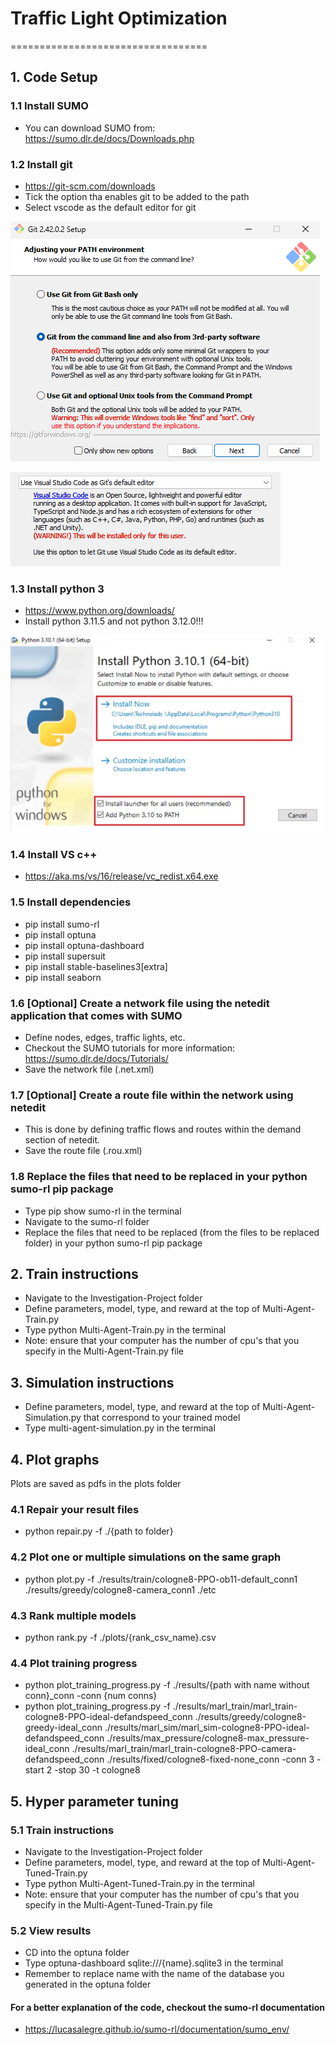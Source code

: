 # Traffic Light Optimization
==================================

## 1. Code Setup
### 1.1 Install SUMO
- You can download SUMO from: https://sumo.dlr.de/docs/Downloads.php

### 1.2 Install git
- https://git-scm.com/downloads
- Tick the option tha enables git to be added to the path
- Select vscode as the default editor for git
  
![Alt text](./images/image-1.png)

![Alt text](./images/image.png)

### 1.3 Install python 3
- https://www.python.org/downloads/
- Install python 3.11.5 and not python 3.12.0!!!
  
![Alt text](./images/image-2.png)

### 1.4 Install VS c++
- https://aka.ms/vs/16/release/vc_redist.x64.exe

### 1.5 Install dependencies
- pip install sumo-rl
- pip install optuna
- pip install optuna-dashboard
- pip install supersuit
- pip install stable-baselines3[extra]
- pip install seaborn

### 1.6 [Optional] Create a network file using the netedit application that comes with SUMO
- Define nodes, edges, traffic lights, etc. 
- Checkout the SUMO tutorials for more information: https://sumo.dlr.de/docs/Tutorials/ 
- Save the network file (.net.xml) 

### 1.7 [Optional] Create a route file within the network using netedit
- This is done by defining traffic flows and routes within the demand section of netedit.
- Save the route file (.rou.xml)

### 1.8 Replace the files that need to be replaced in your python sumo-rl pip package
- Type pip show sumo-rl in the terminal 
- Navigate to the sumo-rl folder
- Replace the files that need to be replaced (from the files to be replaced folder) in your python sumo-rl pip package
  
## 2. Train instructions
- Navigate to the Investigation-Project folder
- Define parameters, model, type, and reward at the top of Multi-Agent-Train.py
- Type python Multi-Agent-Train.py in the terminal
- Note: ensure that your computer has the number of cpu's that you specify in the Multi-Agent-Train.py file

## 3. Simulation instructions
- Define parameters, model, type, and reward at the top of Multi-Agent-Simulation.py that correspond to your trained model
- Type multi-agent-simulation.py in the terminal

## 4. Plot graphs
Plots are saved as pdfs in the plots folder

### 4.1 Repair your result files
- python repair.py -f ./{path to folder}

### 4.2 Plot one or multiple simulations on the same graph
- python plot.py -f ./results/train/cologne8-PPO-ob11-default_conn1 ./results/greedy/cologne8-camera_conn1 ./etc

### 4.3 Rank multiple models
- python rank.py -f ./plots/{rank_csv_name}.csv

### 4.4 Plot training progress
- python plot_training_progress.py -f ./results/{path with name without conn}_conn -conn {num conns}
- python plot_training_progress.py -f ./results/marl_train/marl_train-cologne8-PPO-ideal-defandspeed_conn ./results/greedy/cologne8-greedy-ideal_conn ./results/marl_sim/marl_sim-cologne8-PPO-ideal-defandspeed_conn ./results/max_pressure/cologne8-max_pressure-ideal_conn ./results/marl_train/marl_train-cologne8-PPO-camera-defandspeed_conn ./results/fixed/cologne8-fixed-none_conn -conn 3 -start 2 -stop 30 -t cologne8

## 5. Hyper parameter tuning
### 5.1 Train instructions
- Navigate to the Investigation-Project folder
- Define parameters, model, type, and reward at the top of Multi-Agent-Tuned-Train.py
- Type python Multi-Agent-Tuned-Train.py in the terminal
- Note: ensure that your computer has the number of cpu's that you specify in the Multi-Agent-Tuned-Train.py file

### 5.2 View results
- CD into the optuna folder
- Type optuna-dashboard sqlite:///{name}.sqlite3 in the terminal
- Remember to replace name with the name of the database you generated in the optuna folder

#### For a better explanation of the code, checkout the sumo-rl documentation
- https://lucasalegre.github.io/sumo-rl/documentation/sumo_env/
